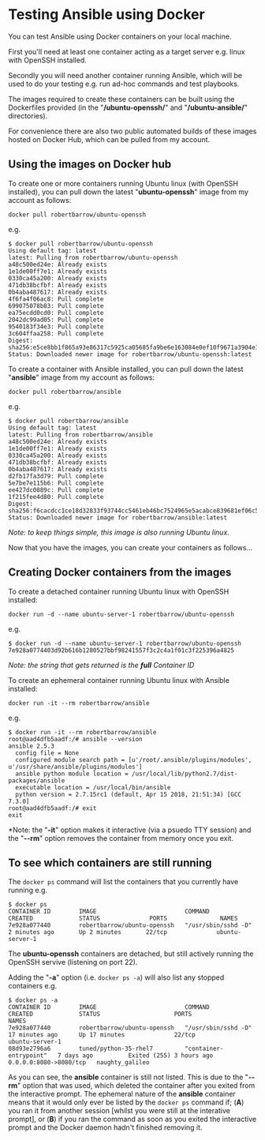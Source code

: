 # Testing Ansible using Docker

You can test Ansible using Docker containers on your local machine.

First you'll need at least one container acting as a target server e.g. linux with OpenSSH installed.

Secondly you will need another container running Ansible, which will be used to do your testing e.g. run ad-hoc commands and test playbooks. 

The images required to create these containers can be built using the Dockerfiles provided (in the "**/ubuntu-openssh/**" and "**/ubuntu-ansible/**" directories).

For convenience there are also two public automated builds of these images hosted on Docker Hub, which can be pulled from my account.

## Using the images on Docker hub

To create one or more containers running Ubuntu linux (with OpenSSH installed), you can pull down the latest "**ubuntu-openssh**" image from my account as follows:

```docker pull robertbarrow/ubuntu-openssh```

e.g.

```
$ docker pull robertbarrow/ubuntu-openssh
Using default tag: latest
latest: Pulling from robertbarrow/ubuntu-openssh
a48c500ed24e: Already exists
1e1de00ff7e1: Already exists
0330ca45a200: Already exists
471db38bcfbf: Already exists
0b4aba487617: Already exists
4f6fa4f06ac8: Pull complete
699075078b83: Pull complete
ea75ecdd0cd0: Pull complete
2042dc99ad05: Pull complete
9540183f34e3: Pull complete
3c604ffaa258: Pull complete
Digest: sha256:e5ce8bb1f865a93e86317c5925ca05685fa9be6e163084e0ef10f9671a3904e1
Status: Downloaded newer image for robertbarrow/ubuntu-openssh:latest
```

To create a container with Ansible installed, you can pull down the latest "**ansible**" image from my account as follows:

```docker pull robertbarrow/ansible```

e.g.

```
$ docker pull robertbarrow/ansible
Using default tag: latest
latest: Pulling from robertbarrow/ansible
a48c500ed24e: Already exists
1e1de00ff7e1: Already exists
0330ca45a200: Already exists
471db38bcfbf: Already exists
0b4aba487617: Already exists
d2fb17fa3d79: Pull complete
5e7be7e115b6: Pull complete
ee427dc0889c: Pull complete
1f215fee4d80: Pull complete
Digest: sha256:f6cacdcc1ce18d32833f93744cc5461eb46bc7524965e5acabce839681ef06c5
Status: Downloaded newer image for robertbarrow/ansible:latest
```
*Note: to keep things simple, this image is also running Ubuntu linux.*

Now that you have the images, you can create your containers as follows...

## Creating Docker containers from the images

To create a detached container running Ubuntu linux with OpenSSH installed:

```docker run -d --name ubuntu-server-1 robertbarrow/ubuntu-openssh```

e.g.

```
$ docker run -d --name ubuntu-server-1 robertbarrow/ubuntu-openssh
7e928a0774403d92b616b1280527bbf98241557f3c2c4a1f01c3f225396a4825
```

*Note: the string that gets returned is the **full** Container ID*

To create an ephemeral container running Ubuntu linux with Ansible installed:

```docker run -it --rm robertbarrow/ansible```

e.g.

```
$ docker run -it --rm robertbarrow/ansible
root@aad4dfb5aadf:/# ansible --version
ansible 2.5.3
  config file = None
  configured module search path = [u'/root/.ansible/plugins/modules', u'/usr/share/ansible/plugins/modules']
  ansible python module location = /usr/local/lib/python2.7/dist-packages/ansible
  executable location = /usr/local/bin/ansible
  python version = 2.7.15rc1 (default, Apr 15 2018, 21:51:34) [GCC 7.3.0]
root@aad4dfb5aadf:/# exit
exit
```

*Note: the "**-it**" option makes it interactive (via a psuedo TTY session) and the "**--rm**" option removes the container from memory once you exit.

## To see which containers are still running

The ```docker ps``` command will list the containers that you currently have running e.g.

```
$ docker ps
CONTAINER ID        IMAGE                         COMMAND               CREATED             STATUS              PORTS               NAMES
7e928a077440        robertbarrow/ubuntu-openssh   "/usr/sbin/sshd -D"   2 minutes ago       Up 2 minutes       22/tcp              ubuntu-server-1
```

The **ubuntu-openssh** containers are detached, but still actively running the OpenSSH servive (listening on port 22).

Adding the "**-a**" option (i.e. ```docker ps -a```) will also list any stopped containers e.g.

```
$ docker ps -a
CONTAINER ID        IMAGE                         COMMAND                  CREATED             STATUS                     PORTS                    NAMES
7e928a077440        robertbarrow/ubuntu-openssh   "/usr/sbin/sshd -D"      17 minutes ago      Up 17 minutes              22/tcp                   ubuntu-server-1
08d93e2796a6        tuned/python-35-rhel7         "container-entrypoint"   7 days ago          Exited (255) 3 hours ago   0.0.0.0:8080->8080/tcp   naughty_galileo
```

As you can see, the **ansible** container is still not listed.  This is due to the "**--rm**" option that was used, which deleted the container after you exited from the interactive prompt.   The ephemeral nature of the **ansible** container means that it would only ever be listed by the ```docker ps``` command if; (**A**) you ran it from another session [whilst you were still at the interative prompt], or (**B**) if you ran the command as soon as you exited the interactive prompt and the Docker daemon hadn't finished removing it. 

